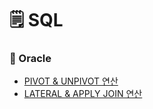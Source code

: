 # 🗒️ SQL

### 🧷 Oracle
- [PIVOT & UNPIVOT 연산](Oracle/PIVOT_UNPIVOT.md)
- [LATERAL & APPLY JOIN 연산](Oracle/LATERAL_APPLY.md)
